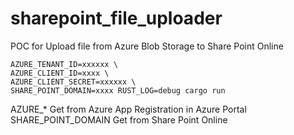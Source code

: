 # sharepoint_file_uploader
POC for Upload file from Azure Blob Storage to Share Point Online



```
AZURE_TENANT_ID=xxxxxx \
AZURE_CLIENT_ID=xxxx \
AZURE_CLIENT_SECRET=xxxxxx \
SHARE_POINT_DOMAIN=xxxx RUST_LOG=debug cargo run

```
AZURE_* Get from Azure App Registration in Azure Portal
SHARE_POINT_DOMAIN Get from Share Point Online